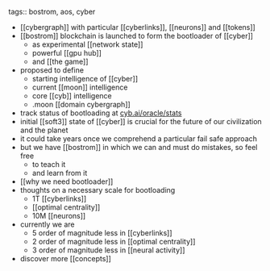 tags:: bostrom, aos, cyber

- [[cybergraph]] with particular [[cyberlinks]], [[neurons]] and [[tokens]]
- [[bostrom]] blockchain is launched to form the bootloader of [[cyber]]
	- as experimental [[network state]]
	- powerful [[gpu hub]]
	- and [[the game]]
- proposed to define
	- starting intelligence of  [[cyber]]
	- current [[moon]] intelligence
	- core [[cyb]] intelligence
	- .moon [[domain cybergraph]]
- track status of bootloading at [cyb.ai/oracle/stats](https://cyb.ai/oracle/stats)
- initial [[soft3]] state of [[cyber]] is crucial for the future of our civilization and the planet
- it could take years once we comprehend a particular fail safe approach
- but we have [[bostrom]] in which we can and must do mistakes, so feel free
	- to teach it
	- and learn from it
- [[why we need bootloader]]
- thoughts on a necessary scale for bootloading
	- 1T [[cyberlinks]]
	- [[optimal centrality]]
	- 10M [[neurons]]
- currently we are
	- 5 order of magnitude less in [[cyberlinks]]
	- 2 order of magnitude less in [[optimal centrality]]
	- 3 order of magnitude less in [[neural activity]]
- discover more [[concepts]]